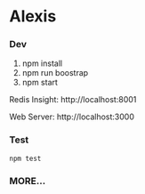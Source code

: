 # Alexis

### Dev

1. npm install
2. npm run boostrap 
3. npm start


Redis Insight: http://localhost:8001

Web Server: http://localhost:3000

### Test

```
npm test
```


### MORE...
